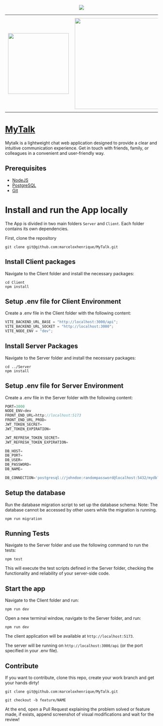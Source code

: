 <div align="center">
	<img src="https://github.com/marceloxhenrique/MyTalk/assets/91223682/60e071d1-0cea-4622-a796-c541c8cfbed2">
</div>

<table align="center" border="0">
  <tr>
    <td style="padding: 10px;" border="0">
      <img src="https://github.com/marceloxhenrique/MyTalk/assets/91223682/deb50483-47ba-4dcc-b27f-164dde8819c9" height="200px">
    </td>
    <td style="padding: 10px;" border="0">
      <img src="https://github.com/marceloxhenrique/MyTalk/assets/91223682/cb5e21d2-f714-482e-8d97-2292466cdad5" height="300px">
    </td>
  </tr>
</table>

# [MyTalk](mytalk.dev)

Mytalk is a lightweight chat web application designed to provide a clear and intuitive communication experience. Get in touch with friends, family, or colleagues in a convenient and user-friendly way.

## Prerequisites

- [NodeJS](https://nodejs.org/)
- [PostgreSQL](https://www.postgresql.org/)
- [Git](https://git-scm.com/)

# Install and run the App locally

The App is divided in two main folders `Server` and `Client`. Each folder contains its own dependencies.

First, clone the repository

```shell
git clone git@github.com:marceloxhenrique/MyTalk.git
```

## Install Client packages

Navigate to the Client folder and install the necessary packages:

```shell
cd Client
npm install
```

## Setup .env file for Client Environment

Create a .env file in the Client folder with the following content:

```js
VITE_BACKEND_URL_BASE = "http://localhost:3000/api";
VITE_BACKEND_URL_SOCKET = "http://localhost:3000";
VITE_NODE_ENV = "dev";
```

## Install Server Packages

Navigate to the Server folder and install the necessary packages:

```shell
cd ../Server
npm install
```

## Setup .env file for Server Environment

Create a .env file in the Server folder with the following content:

```js
PORT=3000
NODE_ENV=dev
FRONT_END_URL=http://localhost:5173
FRONT_END_URL_PROD=
JWT_TOKEN_SECRET=
JWT_TOKEN_EXPIRATION=

JWT_REFRESH_TOKEN_SECRET=
JWT_REFRESH_TOKEN_EXPIRATION=

DB_HOST=
DB_PORT=
DB_USER=
DB_PASSWORD=
DB_NAME=

DB_CONNECTION='postgresql://johndoe:randompassword@localhost:5432/mydb?schema=public'
```

## Setup the database

Run the database migration script to set up the database schema:
Note: The database cannot be accessed by other users while the migration is running.

```shell
npm run migration
```

## Running Tests

Navigate to the Server folder and use the following command to run the tests:

```shell
npm test
```

This will execute the test scripts defined in the Server folder, checking the functionality and reliability of your server-side code.

## Start the app

Navigate to the Client folder and run:

```shell
npm run dev
```

Open a new terminal window, navigate to the Server folder, and run:

```shell
npm run dev
```

The client application will be available at `http://localhost:5173`.

The server will be running on `http://localhost:3000/api` (or the port specified in your .env file).

## Contribute

If you want to contribute, clone this repo, create your work branch and get your hands dirty!

```shell
git clone git@github.com:marceloxhenrique/MyTalk.git
```

```shell
git checkout -b feature/NAME
```

At the end, open a Pull Request explaining the problem solved or feature made, if exists, append screenshot of visual modifications and wait for the review!
